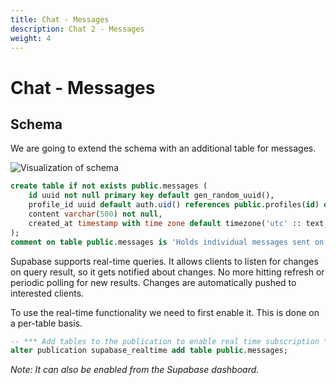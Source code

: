 ```yaml
---
title: Chat - Messages
description: Chat 2 - Messages
weight: 4
---
```


# Chat - Messages

## Schema

We are going to extend the schema with an additional table for messages.

![Visualization of schema](../images/chat-tables-dark.png)

```sql
create table if not exists public.messages (
    id uuid not null primary key default gen_random_uuid(),
    profile_id uuid default auth.uid() references public.profiles(id) on delete cascade not null,
    content varchar(500) not null,
    created_at timestamp with time zone default timezone('utc' :: text, now()) not null
);
comment on table public.messages is 'Holds individual messages sent on the app.';
```

Supabase supports real-time queries.
It allows clients to listen for changes on query result, so it gets notified
about changes.
No more hitting refresh or periodic polling for new results.
Changes are automatically pushed to interested clients.

To use the real-time functionality we need to first enable it.
This is done on a per-table basis.

```sql
-- *** Add tables to the publication to enable real time subscription ***
alter publication supabase_realtime add table public.messages;
```

_Note: It can also be enabled from the Supabase dashboard._
